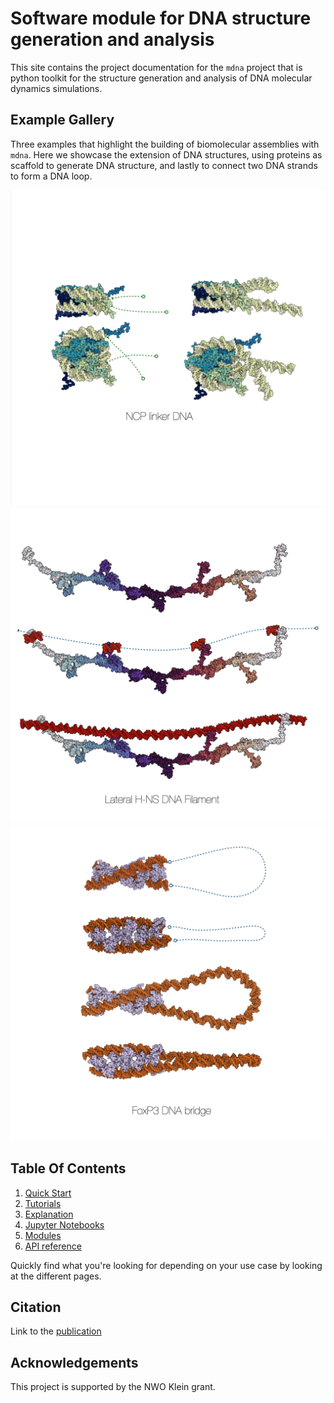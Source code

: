 # Software module for DNA structure generation and analysis


This site contains the project documentation for the
`mdna` project that is python toolkit for the structure generation and analysis of DNA molecular dynamics simulations.
<!-- 
[Build Your Python Project Documentation With MkDocs](
    https://realpython.com/python-project-documentation-with-mkdocs/). -->

<!-- Its aim is to give you a framework to build your
project documentation using Python, MkDocs,
mkdocstrings, and the Material for MkDocs theme. -->


## Example Gallery
Three examples that highlight the building of biomolecular assemblies with `mdna`. Here we showcase the extension of DNA structures, using proteins as scaffold to generate DNA structure, and lastly to connect two DNA strands to form a DNA loop.
<div class="image-gallery">
  <a href="assets/gallery/image1.png" class="glightbox">
    <img src="assets/gallery/image1.png" alt="Image 1" />
  </a>
  <a href="assets/gallery/image2.png" class="glightbox">
    <img src="assets/gallery/image2.png" alt="Image 2" />
  </a>
  <a href="assets/gallery/image3.png" class="glightbox">
    <img src="assets/gallery/image3.png" alt="Image 3" />
  </a>
</div>

## Table Of Contents

<!-- The documentation follows the best practice for
project documentation as described by Daniele Procida
in the [Diátaxis documentation framework](https://diataxis.fr/)
and consists of four separate parts: -->

1. [Quick Start](tutorials/tutorials-quickstart.md)
2. [Tutorials](index-tutorials.md)
3. [Explanation](explanation/explanation.md)
4. [Jupyter Notebooks](index-notebooks.md)
5. [Modules](index-modules.md)
6. [API reference](index-api.md)

Quickly find what you're looking for depending on
your use case by looking at the different pages.

<!-- ## Project Overview

::: mdna -->


## Citation

Link to the [publication](https://www.overleaf.com/project/)


## Acknowledgements

This project is supported by the NWO Klein grant.